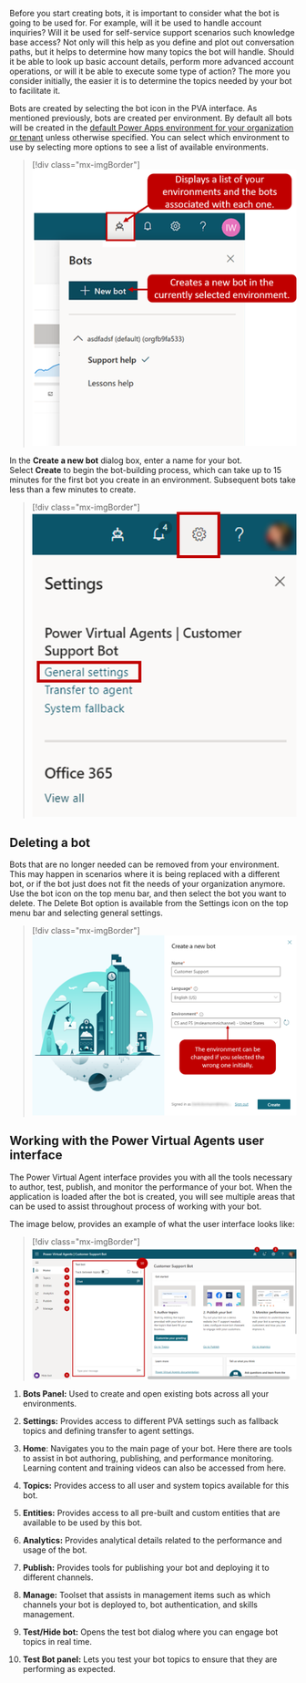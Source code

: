 Before you start creating bots, it is important to consider what the bot is going to be used for. For example, will it be used to handle account inquiries? Will it be used for self-service support scenarios such knowledge base access? Not only will this help as you define and plot out conversation paths, but it helps to determine how many topics the bot will handle. Should it be able to look up basic account details, perform more advanced account operations, or will it be able to execute some type of action? The more you consider initially, the easier it is to determine the topics needed by your bot to facilitate it.

Bots are created by selecting the bot icon in the PVA interface. As mentioned previously, bots are created per environment. By default all bots will be created in the [default Power Apps environment for your organization or tenant](https://docs.microsoft.com/power-virtual-agents/environments-first-run-experience/?azure-portal=true) unless otherwise specified. You can select which environment to use by selecting more options to see a list of available environments.

> [!div class="mx-imgBorder"]
> [![New bot button and environment and bot association](../media/pva-3-1-ssm.png)](../media/pva-3-1-ssm.png#lightbox)

In the **Create a new bot** dialog box, enter a name for your bot. Select **Create** to begin the bot-building process, which can take up to 15 minutes for the first bot you create in an environment. Subsequent bots take less than a few minutes to create.

> [!div class="mx-imgBorder"]
> [![change environment](../media/pva-3-2-ssm.png)](../media/pva-3-2-ssm.png#lightbox)

## Deleting a bot

Bots that are no longer needed can be removed from your environment. This may happen in scenarios where it is being replaced with a different bot, or if the bot just does not fit the needs of your organization anymore. Use the bot icon on the top menu bar, and then select the bot you want to delete. The Delete Bot option is available from the Settings icon on the top menu bar and selecting general settings.

> [!div class="mx-imgBorder"]
> [![general settings](../media/pva-3-3-ssm.png)](../media/pva-3-3-ssm.png#lightbox)

## Working with the Power Virtual Agents user interface

The Power Virtual Agent interface provides you with all the tools necessary to author, test, publish, and monitor the performance of your bot. When the application is loaded after the bot is created, you will see multiple areas that can be used to assist throughout process of working with your bot.

The image below, provides an example of what the user interface looks like:

> [!div class="mx-imgBorder"]
> [![user interface example](../media/pva-3-4-ssm.png)](../media/pva-3-4-ssm.png#lightbox)

1.  **Bots Panel:** Used to create and open existing bots across all your environments.

1.  **Settings:** Provides access to different PVA settings such as fallback topics and defining transfer to agent settings.

1.  **Home**: Navigates you to the main page of your bot. Here there are tools to assist in bot authoring, publishing, and performance monitoring. Learning content and training videos can also be accessed from here.

1.  **Topics:** Provides access to all user and system topics available for this bot.

1.  **Entities:** Provides access to all pre-built and custom entities that are available to be used by this bot.

1.  **Analytics:** Provides analytical details related to the performance and usage of the bot.

1.  **Publish:** Provides tools for publishing your bot and deploying it to different channels.

1.  **Manage:** Toolset that assists in management items such as which channels your bot is deployed to, bot authentication, and skills management.

1.  **Test/Hide bot:** Opens the test bot dialog where you can engage bot topics in real time.

1. **Test Bot panel:** Lets you test your bot topics to ensure that they are performing as expected.